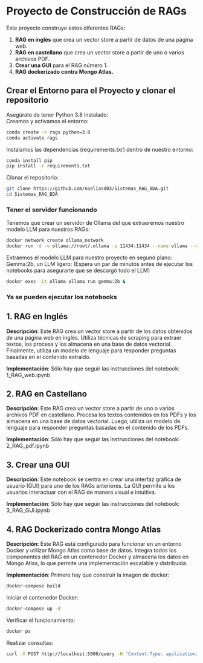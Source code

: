 # Proyecto de Construcción de RAGs

Este proyecto construye estos diferentes RAGs:

1. **RAG en inglés** que crea un vector store a partir de datos de una página web.
2. **RAG en castellano** que crea un vector store a partir de uno o varios archivos PDF.
3. **Crear una GUI** para el RAG número 1.
4. **RAG dockerizado contra Mongo Atlas.**

## Crear el Entorno para el Proyecto y clonar el repositorio

Asegúrate de tener Python 3.8 instalado:   
Creamos y activamos el entorno:
```bash
conda create -n rags python=3.8
conda activate rags
```
Instalamos las dependencias (requirements.txr) dentro de nuestro entorno:
```bash
conda install pip
pip install -r requirements.txt
```
Clonar el repositorio:
```bash
git clone https://github.com/noeliasd03/Sistemas_RAG_BDA.git
cd Sistemas_RAG_BDA
```

### Tener el servidor funcionando
Tenemos que crear un servidor de Ollama del que extraeremos nuestro modelo LLM para nuestros RAGs:
```bash
docker network create ollama_network
docker run -d -v ollama://root/.ollama -p 11434:11434 --name ollama --net=ollama_network ollama/ollama
```
Extraemos el modelo LLM para nuestro proyecto en segund plano: Gemma:2b, un LLM ligero: (Espera un par de minutos antes de ejecutar los notebooks para asegurarte que se descargó todo el LLM)
```bash
docker exec -it ollama ollama run gemma:2b &
```

### Ya se pueden ejecutar los notebooks

## 1. RAG en Inglés

**Descripción**: Este RAG crea un vector store a partir de los datos obtenidos de una página web en inglés. Utiliza técnicas de scraping para extraer textos, los procesa y los almacena en una base de datos vectorial. Finalmente, utiliza un modelo de lenguaje para responder preguntas basadas en el contenido extraído.

**Implementación**: Sólo hay que seguir las instrucciones del notebook: 1_RAG_web.ipynb

## 2. RAG en Castellano

**Descripción**: Este RAG crea un vector store a partir de uno o varios archivos PDF en castellano. Procesa los textos contenidos en los PDFs y los almacena en una base de datos vectorial. Luego, utiliza un modelo de lenguaje para responder preguntas basadas en el contenido de los PDFs.

**Implementación**: Sólo hay que seguir las instrucciones del notebook: 2_RAG_pdf.ipynb

## 3. Crear una GUI

**Descripción**: Este notebook se centra en crear una interfaz gráfica de usuario (GUI) para uno de los RAGs anteriores. La GUI permite a los usuarios interactuar con el RAG de manera visual e intuitiva.

**Implementación**: Sólo hay que seguir las instrucciones del notebook: 3_RAG_GUI.ipynb

## 4. RAG Dockerizado contra Mongo Atlas

**Descripción**: Este RAG está configurado para funcionar en un entorno Docker y utilizar Mongo Atlas como base de datos. Integra todos los componentes del RAG en un contenedor Docker y almacena los datos en Mongo Atlas, lo que permite una implementación escalable y distribuida.

**Implementación**: Primero hay que construír la imagen de docker:
```bash
docker-compose build
```
Iniciar el contenedor Docker:
```bash
docker-compose up -d
```
Verificar el funcionamiento:
```bash
docker ps
```
Realizar consultas:
```bash
curl -X POST http://localhost:5000/query -H "Content-Type: application/json" -d '{"question": "¿Cuántos listados hay en Nueva York?"}'
```
